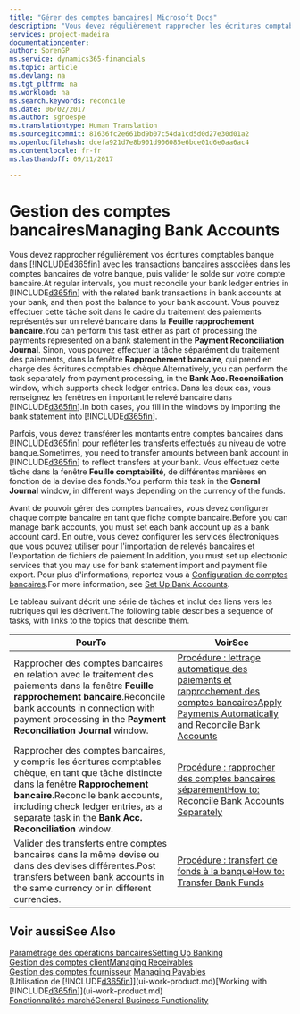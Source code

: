 ```yaml
---
title: "Gérer des comptes bancaires| Microsoft Docs"
description: "Vous devez régulièrement rapprocher les écritures comptables bancaires dans Financials des transactions bancaires associées à vos comptes bancaires."
services: project-madeira
documentationcenter: 
author: SorenGP
ms.service: dynamics365-financials
ms.topic: article
ms.devlang: na
ms.tgt_pltfrm: na
ms.workload: na
ms.search.keywords: reconcile
ms.date: 06/02/2017
ms.author: sgroespe
ms.translationtype: Human Translation
ms.sourcegitcommit: 81636fc2e661bd9b07c54da1cd5d0d27e30d01a2
ms.openlocfilehash: dcefa921d7e8b901d906085e6bce01d6e0aa6ac4
ms.contentlocale: fr-fr
ms.lasthandoff: 09/11/2017

---
```

# <a name="managing-bank-accounts"></a><span data-ttu-id="32619-103">Gestion des comptes bancaires</span><span class="sxs-lookup"><span data-stu-id="32619-103">Managing Bank Accounts</span></span>
<span data-ttu-id="32619-104">Vous devez rapprocher régulièrement vos écritures comptables banque dans [!INCLUDE[d365fin](includes/d365fin_md.md)] avec les transactions bancaires associées dans les comptes bancaires de votre banque, puis valider le solde sur votre compte bancaire.</span><span class="sxs-lookup"><span data-stu-id="32619-104">At regular intervals, you must reconcile your bank ledger entries in [!INCLUDE[d365fin](includes/d365fin_md.md)] with the related bank transactions in bank accounts at your bank, and then post the balance to your bank account.</span></span> <span data-ttu-id="32619-105">Vous pouvez effectuer cette tâche soit dans le cadre du traitement des paiements représentés sur un relevé bancaire dans la **Feuille rapprochement bancaire**.</span><span class="sxs-lookup"><span data-stu-id="32619-105">You can perform this task either as part of processing the payments represented on a bank statement in the **Payment Reconciliation Journal**.</span></span> <span data-ttu-id="32619-106">Sinon, vous pouvez effectuer la tâche séparément du traitement des paiements, dans la fenêtre **Rapprochement bancaire**, qui prend en charge des écritures comptables chèque.</span><span class="sxs-lookup"><span data-stu-id="32619-106">Alternatively, you can perform the task separately from payment processing, in the **Bank Acc. Reconciliation** window, which supports check ledger entries.</span></span> <span data-ttu-id="32619-107">Dans les deux cas, vous renseignez les fenêtres en important le relevé bancaire dans [!INCLUDE[d365fin](includes/d365fin_md.md)].</span><span class="sxs-lookup"><span data-stu-id="32619-107">In both cases, you fill in the windows by importing the bank statement into [!INCLUDE[d365fin](includes/d365fin_md.md)].</span></span>

<span data-ttu-id="32619-108">Parfois, vous devez transférer les montants entre comptes bancaires dans [!INCLUDE[d365fin](includes/d365fin_md.md)] pour refléter les transferts effectués au niveau de votre banque.</span><span class="sxs-lookup"><span data-stu-id="32619-108">Sometimes, you need to transfer amounts between bank account in [!INCLUDE[d365fin](includes/d365fin_md.md)] to reflect transfers at your bank.</span></span> <span data-ttu-id="32619-109">Vous effectuez cette tâche dans la fenêtre **Feuille comptabilité**, de différentes manières en fonction de la devise des fonds.</span><span class="sxs-lookup"><span data-stu-id="32619-109">You perform this task in the **General Journal** window, in different ways depending on the currency of the funds.</span></span>

<span data-ttu-id="32619-110">Avant de pouvoir gérer des comptes bancaires, vous devez configurer chaque compte bancaire en tant que fiche compte bancaire.</span><span class="sxs-lookup"><span data-stu-id="32619-110">Before you can manage bank accounts, you must set each bank account up as a bank account card.</span></span> <span data-ttu-id="32619-111">En outre, vous devez configurer les services électroniques que vous pouvez utiliser pour l'importation de relevés bancaires et l'exportation de fichiers de paiement.</span><span class="sxs-lookup"><span data-stu-id="32619-111">In addition, you must set up electronic services that you may use for bank statement import and payment file export.</span></span> <span data-ttu-id="32619-112">Pour plus d'informations, reportez vous à [Configuration de comptes bancaires](bank-setup-banking.md).</span><span class="sxs-lookup"><span data-stu-id="32619-112">For more information, see [Set Up Bank Accounts](bank-setup-banking.md).</span></span>

<span data-ttu-id="32619-113">Le tableau suivant décrit une série de tâches et inclut des liens vers les rubriques qui les décrivent.</span><span class="sxs-lookup"><span data-stu-id="32619-113">The following table describes a sequence of tasks, with links to the topics that describe them.</span></span>

| <span data-ttu-id="32619-114">Pour</span><span class="sxs-lookup"><span data-stu-id="32619-114">To</span></span> | <span data-ttu-id="32619-115">Voir</span><span class="sxs-lookup"><span data-stu-id="32619-115">See</span></span> |
| --- | --- |
| <span data-ttu-id="32619-116">Rapprocher des comptes bancaires en relation avec le traitement des paiements dans la fenêtre **Feuille rapprochement bancaire**.</span><span class="sxs-lookup"><span data-stu-id="32619-116">Reconcile bank accounts in connection with payment processing in the **Payment Reconciliation Journal** window.</span></span> |[<span data-ttu-id="32619-117">Procédure : lettrage automatique des paiements et rapprochement des comptes bancaires</span><span class="sxs-lookup"><span data-stu-id="32619-117">Apply Payments Automatically and Reconcile Bank Accounts</span></span>](receivables-apply-payments-auto-reconcile-bank-accounts.md) |
| <span data-ttu-id="32619-118">Rapprocher des comptes bancaires, y compris les écritures comptables chèque, en tant que tâche distincte dans la fenêtre **Rapprochement bancaire**.</span><span class="sxs-lookup"><span data-stu-id="32619-118">Reconcile bank accounts, including check ledger entries, as a separate task in the **Bank Acc. Reconciliation** window.</span></span> |[<span data-ttu-id="32619-119">Procédure : rapprocher des comptes bancaires séparément</span><span class="sxs-lookup"><span data-stu-id="32619-119">How to: Reconcile Bank Accounts Separately</span></span>](bank-how-reconcile-bank-accounts-separately.md) |
| <span data-ttu-id="32619-120">Valider des transferts entre comptes bancaires dans la même devise ou dans des devises différentes.</span><span class="sxs-lookup"><span data-stu-id="32619-120">Post transfers between bank accounts in the same currency or in different currencies.</span></span> |[<span data-ttu-id="32619-121">Procédure : transfert de fonds à la banque</span><span class="sxs-lookup"><span data-stu-id="32619-121">How to: Transfer Bank Funds</span></span>](bank-how-transfer-bank-funds.md) |

## <a name="see-also"></a><span data-ttu-id="32619-122">Voir aussi</span><span class="sxs-lookup"><span data-stu-id="32619-122">See Also</span></span>
[<span data-ttu-id="32619-123">Paramétrage des opérations bancaires</span><span class="sxs-lookup"><span data-stu-id="32619-123">Setting Up Banking</span></span>](bank-setup-banking.md)  
[<span data-ttu-id="32619-124">Gestion des comptes client</span><span class="sxs-lookup"><span data-stu-id="32619-124">Managing Receivables</span></span>](receivables-manage-receivables.md)  
<span data-ttu-id="32619-125">[Gestion des comptes fournisseur](payables-manage-payables.md)  </span><span class="sxs-lookup"><span data-stu-id="32619-125">[Managing Payables](payables-manage-payables.md)  </span></span>  
<span data-ttu-id="32619-126">[Utilisation de [!INCLUDE[d365fin](includes/d365fin_md.md)]](ui-work-product.md)</span><span class="sxs-lookup"><span data-stu-id="32619-126">[Working with [!INCLUDE[d365fin](includes/d365fin_md.md)]](ui-work-product.md)</span></span>  
[<span data-ttu-id="32619-127">Fonctionnalités marché</span><span class="sxs-lookup"><span data-stu-id="32619-127">General Business Functionality</span></span>](ui-across-business-areas.md)  

